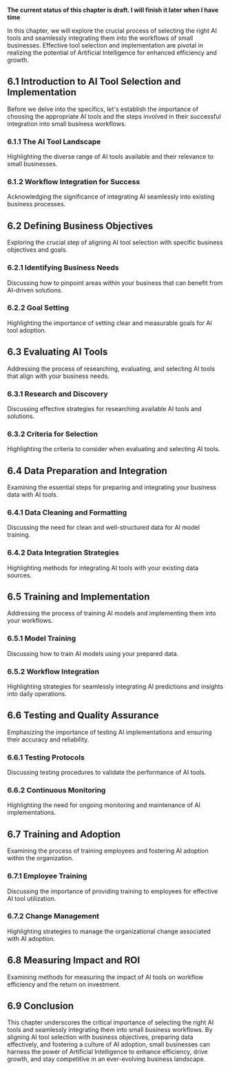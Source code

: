 **The current status of this chapter is draft. I will finish it later when I have time**

In this chapter, we will explore the crucial process of selecting the right AI tools and seamlessly integrating them into the workflows of small businesses. Effective tool selection and implementation are pivotal in realizing the potential of Artificial Intelligence for enhanced efficiency and growth.

6.1 Introduction to AI Tool Selection and Implementation
--------------------------------------------------------

Before we delve into the specifics, let's establish the importance of choosing the appropriate AI tools and the steps involved in their successful integration into small business workflows.

### 6.1.1 The AI Tool Landscape

Highlighting the diverse range of AI tools available and their relevance to small businesses.

### 6.1.2 Workflow Integration for Success

Acknowledging the significance of integrating AI seamlessly into existing business processes.

6.2 Defining Business Objectives
--------------------------------

Exploring the crucial step of aligning AI tool selection with specific business objectives and goals.

### 6.2.1 Identifying Business Needs

Discussing how to pinpoint areas within your business that can benefit from AI-driven solutions.

### 6.2.2 Goal Setting

Highlighting the importance of setting clear and measurable goals for AI tool adoption.

6.3 Evaluating AI Tools
-----------------------

Addressing the process of researching, evaluating, and selecting AI tools that align with your business needs.

### 6.3.1 Research and Discovery

Discussing effective strategies for researching available AI tools and solutions.

### 6.3.2 Criteria for Selection

Highlighting the criteria to consider when evaluating and selecting AI tools.

6.4 Data Preparation and Integration
------------------------------------

Examining the essential steps for preparing and integrating your business data with AI tools.

### 6.4.1 Data Cleaning and Formatting

Discussing the need for clean and well-structured data for AI model training.

### 6.4.2 Data Integration Strategies

Highlighting methods for integrating AI tools with your existing data sources.

6.5 Training and Implementation
-------------------------------

Addressing the process of training AI models and implementing them into your workflows.

### 6.5.1 Model Training

Discussing how to train AI models using your prepared data.

### 6.5.2 Workflow Integration

Highlighting strategies for seamlessly integrating AI predictions and insights into daily operations.

6.6 Testing and Quality Assurance
---------------------------------

Emphasizing the importance of testing AI implementations and ensuring their accuracy and reliability.

### 6.6.1 Testing Protocols

Discussing testing procedures to validate the performance of AI tools.

### 6.6.2 Continuous Monitoring

Highlighting the need for ongoing monitoring and maintenance of AI implementations.

6.7 Training and Adoption
-------------------------

Examining the process of training employees and fostering AI adoption within the organization.

### 6.7.1 Employee Training

Discussing the importance of providing training to employees for effective AI tool utilization.

### 6.7.2 Change Management

Highlighting strategies to manage the organizational change associated with AI adoption.

6.8 Measuring Impact and ROI
----------------------------

Examining methods for measuring the impact of AI tools on workflow efficiency and the return on investment.

6.9 Conclusion
--------------

This chapter underscores the critical importance of selecting the right AI tools and seamlessly integrating them into small business workflows. By aligning AI tool selection with business objectives, preparing data effectively, and fostering a culture of AI adoption, small businesses can harness the power of Artificial Intelligence to enhance efficiency, drive growth, and stay competitive in an ever-evolving business landscape.
